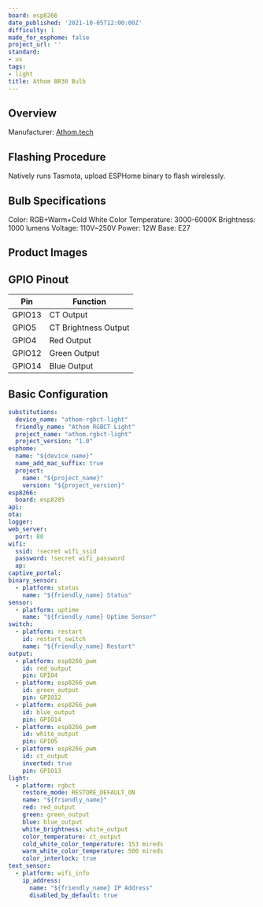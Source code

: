 ```yaml
---
board: esp8266
date_published: '2021-10-05T12:00:00Z'
difficulty: 1
made_for_esphome: false
project_url: ''
standard:
- us
tags:
- light
title: Athom BR30 Bulb
---
```


## Overview

Manufacturer: [Athom.tech](https://www.athom.tech/blank-1/tasmota-br30-color-bulb)

## Flashing Procedure

Natively runs Tasmota, upload ESPHome binary to flash wirelessly.

## Bulb Specifications

Color: RGB+Warm+Cold White
Color Temperature: 3000-6000K
Brightness: 1000 lumens
Voltage: 110V~250V
Power: 12W
Base:  E27

## Product Images

## GPIO Pinout

| Pin    | Function             |
| ------ | -------------------- |
| GPIO13 | CT Output            |
| GPIO5  | CT Brightness Output |
| GPIO4  | Red Output           |
| GPIO12 | Green Output         |
| GPIO14 | Blue Output          |

## Basic Configuration

```yaml
substitutions:
  device_name: "athom-rgbct-light"
  friendly_name: "Athom RGBCT Light"
  project_name: "athom.rgbct-light"
  project_version: "1.0"
esphome:
  name: "${device_name}"
  name_add_mac_suffix: true
  project:
    name: "${project_name}"
    version: "${project_version}"
esp8266:
  board: esp8285
api:
ota:
logger:
web_server:
  port: 80
wifi:
  ssid: !secret wifi_ssid
  password: !secret wifi_password
  ap:
captive_portal:
binary_sensor:
  - platform: status
    name: "${friendly_name} Status"
sensor:
  - platform: uptime
    name: "${friendly_name} Uptime Sensor"
switch:
  - platform: restart
    id: restart_switch
    name: "${friendly_name} Restart"
output:
  - platform: esp8266_pwm
    id: red_output
    pin: GPIO4
  - platform: esp8266_pwm
    id: green_output
    pin: GPIO12
  - platform: esp8266_pwm
    id: blue_output
    pin: GPIO14
  - platform: esp8266_pwm
    id: white_output
    pin: GPIO5
  - platform: esp8266_pwm
    id: ct_output
    inverted: true
    pin: GPIO13
light:
  - platform: rgbct
    restore_mode: RESTORE_DEFAULT_ON
    name: "${friendly_name}"
    red: red_output
    green: green_output
    blue: blue_output
    white_brightness: white_output
    color_temperature: ct_output
    cold_white_color_temperature: 153 mireds
    warm_white_color_temperature: 500 mireds
    color_interlock: true
text_sensor:
  - platform: wifi_info
    ip_address:
      name: "${friendly_name} IP Address"
      disabled_by_default: true
```